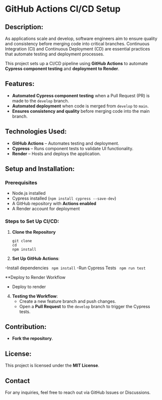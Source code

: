 # GitHub Actions CI/CD Setup

## Description:
As applications scale and develop, software engineers aim to ensure quality and consistency before merging code into critical branches. Continuous Integration (CI) and Continuous Deployment (CD) are essential practices that automate testing and deployment processes. 

This project sets up a CI/CD pipeline using **GitHub Actions** to automate **Cypress component testing** and **deployment to Render**.

## Features:
- **Automated Cypress component testing** when a Pull Request (PR) is made to the `develop` branch.
- **Automated deployment** when code is merged from `develop` to `main`.
- **Ensures consistency and quality** before merging code into the main branch.

## Technologies Used:
- **GitHub Actions** – Automates testing and deployment.
- **Cypress** – Runs component tests to validate UI functionality.
- **Render** – Hosts and deploys the application.

## Setup and Installation:
### Prerequisites
- Node.js installed
- Cypress installed (`npm install cypress --save-dev`)
- A GitHub repository with **Actions enabled**
- A Render account for deployment

### Steps to Set Up CI/CD:
1. **Clone the Repository**
   ```
   git clone 
   cd 
   npm install
   ```

2. **Set Up GitHub Actions**:

  -Install dependencies
          ``` npm install```
  -Run Cypress Tests
           ``` npm run test```

   **Deploy to Render Workflow 
   
   - Deploy to render


4. **Testing the Workflow**:
   - Create a new feature branch and push changes.
   - Open a **Pull Request** to the `develop` branch to trigger the Cypress tests.


## Contribution:
- **Fork the repository**.


## License:
This project is licensed under the **MIT License**.

## Contact
For any inquiries, feel free to reach out via GitHub Issues or Discussions.

